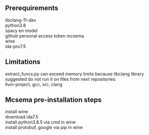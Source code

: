 ## Prerequirements
libclang-11-dev  
python3.8  
spacy en model  
github personal access token
mcsema  
wine  
ida-pro7.5

## Limitations  
extract_funcs.py can exceed memory limits because libclang library  
suggested do not run it on files from next repositories:  
llvm-project, gcc, src, clang  

## Mcsema pre-installation steps
install wine  
download ida7.5  
install python3.8.5 via cmd in wine  
install protobuf, google via pip in wine